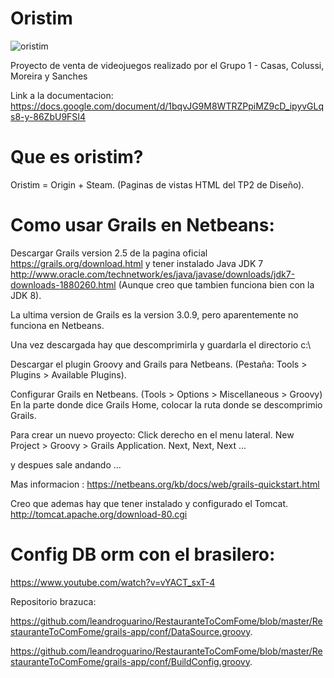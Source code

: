 # Oristim
![oristim](http://i.imgur.com/EYeMvFe.png?1)

Proyecto de venta de videojuegos realizado por el Grupo 1 - Casas, Colussi, Moreira y Sanches

Link a la documentacion:
https://docs.google.com/document/d/1bqvJG9M8WTRZPpiMZ9cD_ipyvGLqs8-y-86ZbU9FSI4

# Que es oristim?
Oristim = Origin + Steam.
(Paginas de vistas HTML del TP2 de Diseño).


# Como usar Grails en Netbeans:
Descargar Grails version 2.5 de la pagina oficial https://grails.org/download.html y tener instalado Java JDK 7 http://www.oracle.com/technetwork/es/java/javase/downloads/jdk7-downloads-1880260.html (Aunque creo que tambien funciona bien con la JDK 8).

La ultima version de Grails es la version 3.0.9, pero aparentemente no funciona en Netbeans.

Una vez descargada hay que descomprimirla y guardarla el directorio c:\

Descargar el plugin Groovy and Grails para Netbeans. (Pestaña: Tools > Plugins > Available Plugins).

Configurar Grails en Netbeans. (Tools > Options > Miscellaneous > Groovy)
En la parte donde dice Grails Home, colocar la ruta donde se descomprimio Grails.

Para crear un nuevo proyecto: Click derecho en el menu lateral. New Project > Groovy > Grails Application. Next, Next, Next ...

y despues sale andando ...

Mas informacion : https://netbeans.org/kb/docs/web/grails-quickstart.html

Creo que ademas hay que tener instalado y configurado el Tomcat. http://tomcat.apache.org/download-80.cgi

# Config DB orm con el brasilero:

https://www.youtube.com/watch?v=vYACT_sxT-4

Repositorio brazuca:

https://github.com/leandroguarino/RestauranteToComFome/blob/master/RestauranteToComFome/grails-app/conf/DataSource.groovy.

https://github.com/leandroguarino/RestauranteToComFome/blob/master/RestauranteToComFome/grails-app/conf/BuildConfig.groovy.